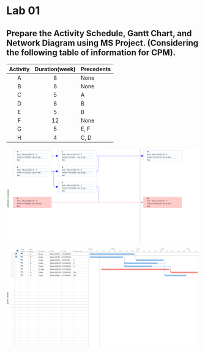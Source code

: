 # Lab 01

## Prepare the Activity Schedule, Gantt Chart, and Network Diagram using MS Project. (Considering the following table of information for CPM).

| Activity | Duration(week) | Precedents |
| :------: | :------------: | :--------- |
|    A     |       8        | None       |
|    B     |       6        | None       |
|    C     |       5        | A          |
|    D     |       6        | B          |
|    E     |       5        | B          |
|    F     |       12       | None       |
|    G     |       5        | E, F       |
|    H     |       4        | C, D       |


![Network Diagram](./NetworkDiagram.png)

![Gantt Chart](./GanttChart.png)